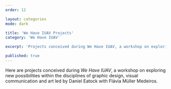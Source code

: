 ```yaml
---
order: 12

layout: categories
mode: dark

title: 'We Have IUAV Projects'
category: 'We Have IUAV'

excerpt: 'Projects conceived during We Have IUAV, a workshop on exploring new possibilities within the disciplines of graphic design, visual communication and art led by Daniel Eatock with Flávia Müller Medeiros.'

published: true
---
```


Here are projects conceived during *We Have IUAV*, a workshop on exploring new possibilities within the disciplines of graphic design, visual communication and art led by Daniel Eatock with Flávia Müller Medeiros.